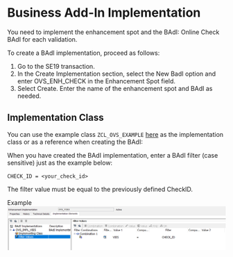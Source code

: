 # Business Add-In Implementation

You need to implement the enhancement spot and the BAdI: Online Check BAdI for each validation. 

To create a BAdI implementation, proceed as follows:
1. Go to the SE19 transaction.
2. In the Create Implementation section, select the New BadI option and enter OVS_ENH_CHECK in the Enhancement Spot field. 
3. Select Create.
Enter the name of the enhancement spot and BAdI as needed. 

## Implementation Class
You can use the example class `ZCL_OVS_EXAMPLE` [here](../src/zcl_ovs_example.clas.abap) as the implementation class or as a reference when creating the BAdI:

When you have created the BAdI implementation, enter a BAdI filter (case sensitive) just as the example below:
```
CHECK_ID = <your_check_id>
```
The filter value must be equal to the previously defined CheckID.

Example
![BAdI filter](img/BAdI_Filter.png)
